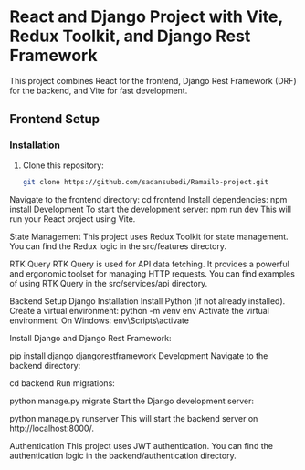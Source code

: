 
# React and Django Project with Vite, Redux Toolkit, and Django Rest Framework

This project combines React for the frontend, Django Rest Framework (DRF) for the backend, and Vite for fast development.

## Frontend Setup

### Installation

1. Clone this repository:

   ```bash
   git clone https://github.com/sadansubedi/Ramailo-project.git
   
Navigate to the frontend directory:
cd frontend
Install dependencies:
npm install
Development
To start the development server:
npm run dev
This will run your React project using Vite.

State Management
This project uses Redux Toolkit for state management. You can find the Redux logic in the src/features directory.

RTK Query
RTK Query is used for API data fetching. It provides a powerful and ergonomic toolset for managing HTTP requests. You can find examples of using RTK Query in the src/services/api directory.

Backend Setup
Django Installation
Install Python (if not already installed).
Create a virtual environment:
python -m venv env
Activate the virtual environment:
On Windows:
env\Scripts\activate

Install Django and Django Rest Framework:

pip install django djangorestframework
Development
Navigate to the backend directory:

cd backend
Run migrations:

python manage.py migrate
Start the Django development server:

python manage.py runserver
This will start the backend server on http://localhost:8000/.

Authentication
This project uses JWT authentication. You can find the authentication logic in the backend/authentication directory.
